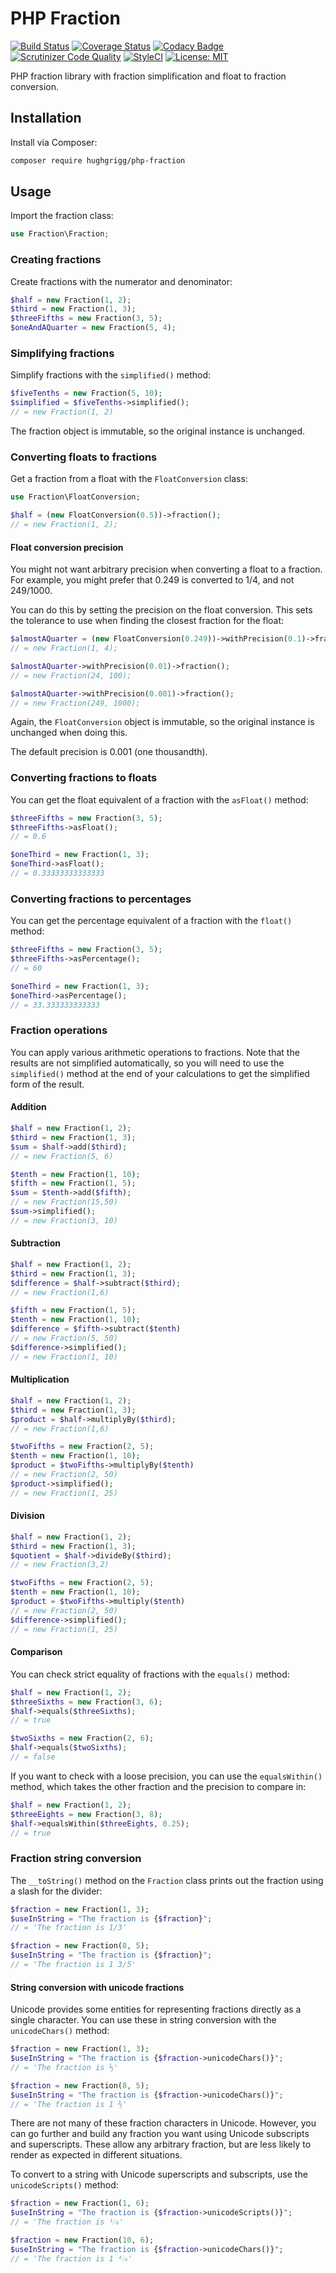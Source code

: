 # PHP Fraction

[![Build Status](https://travis-ci.org/hughgrigg/php-fraction.svg?branch=master)](https://travis-ci.org/hughgrigg/php-fraction)
[![Coverage Status](https://coveralls.io/repos/github/hughgrigg/php-fraction/badge.svg)](https://coveralls.io/github/hughgrigg/php-fraction)
[![Codacy Badge](https://api.codacy.com/project/badge/Grade/4fb0b395bf914b5a8abe589210b26bcb)](https://app.codacy.com/app/hugh_2/php-fraction?utm_source=github.com&utm_medium=referral&utm_content=hughgrigg/php-fraction&utm_campaign=badger)
[![Scrutinizer Code Quality](https://scrutinizer-ci.com/g/hughgrigg/php-fraction/badges/quality-score.png?b=master)](https://scrutinizer-ci.com/g/hughgrigg/php-fraction/?branch=master)
[![StyleCI](https://styleci.io/repos/154997973/shield?branch=master)](https://styleci.io/repos/154997973)
[![License: MIT](https://img.shields.io/badge/License-MIT-yellow.svg)](https://opensource.org/licenses/MIT)

PHP fraction library with fraction simplification and float to fraction
conversion.

## Installation

Install via Composer:

```bash
composer require hughgrigg/php-fraction
```

## Usage

Import the fraction class:

```php
use Fraction\Fraction;
```

### Creating fractions

Create fractions with the numerator and denominator:

```php
$half = new Fraction(1, 2);
$third = new Fraction(1, 3);
$threeFifths = new Fraction(3, 5);
$oneAndAQuarter = new Fraction(5, 4);
```

### Simplifying fractions

Simplify fractions with the `simplified()` method:

```php
$fiveTenths = new Fraction(5, 10);
$simplified = $fiveTenths->simplified();
// = new Fraction(1, 2)
```

The fraction object is immutable, so the original instance is unchanged.

### Converting floats to fractions

Get a fraction from a float with the `FloatConversion` class:

```php
use Fraction\FloatConversion;

$half = (new FloatConversion(0.5))->fraction();
// = new Fraction(1, 2);
```

#### Float conversion precision

You might not want arbitrary precision when converting a float to a fraction.
For example, you might prefer that 0.249 is converted to 1/4, and not 249/1000.

You can do this by setting the precision on the float conversion. This sets the
tolerance to use when finding the closest fraction for the float:

```php
$almostAQuarter = (new FloatConversion(0.249))->withPrecision(0.1)->fraction();
// = new Fraction(1, 4);

$almostAQuarter->withPrecision(0.01)->fraction();
// = new Fraction(24, 100);

$almostAQuarter->withPrecision(0.001)->fraction();
// = new Fraction(249, 1000);
```

Again, the `FloatConversion` object is immutable, so the original instance is
unchanged when doing this.

The default precision is 0.001 (one thousandth).

### Converting fractions to floats

You can get the float equivalent of a fraction with the `asFloat()` method:

```php
$threeFifths = new Fraction(3, 5);
$threeFifths->asFloat();
// = 0.6

$oneThird = new Fraction(1, 3);
$oneThird->asFloat();
// = 0.33333333333333
```

### Converting fractions to percentages

You can get the percentage equivalent of a fraction with the `float()` method:

```php
$threeFifths = new Fraction(3, 5);
$threeFifths->asPercentage();
// = 60

$oneThird = new Fraction(1, 3);
$oneThird->asPercentage();
// = 33.333333333333
```

### Fraction operations

You can apply various arithmetic operations to fractions. Note that the results
are not simplified automatically, so you will need to use the `simplified()`
method at the end of your calculations to get the simplified form of the result.

#### Addition

```php
$half = new Fraction(1, 2);
$third = new Fraction(1, 3);
$sum = $half->add($third);
// = new Fraction(5, 6)

$tenth = new Fraction(1, 10);
$fifth = new Fraction(1, 5);
$sum = $tenth->add($fifth);
// = new Fraction(15,50)
$sum->simplified();
// = new Fraction(3, 10)
```

#### Subtraction

```php
$half = new Fraction(1, 2);
$third = new Fraction(1, 3);
$difference = $half->subtract($third);
// = new Fraction(1,6)

$fifth = new Fraction(1, 5);
$tenth = new Fraction(1, 10);
$difference = $fifth->subtract($tenth)
// = new Fraction(5, 50)
$difference->simplified();
// = new Fraction(1, 10)
```

#### Multiplication

```php
$half = new Fraction(1, 2);
$third = new Fraction(1, 3);
$product = $half->multiplyBy($third);
// = new Fraction(1,6)

$twoFifths = new Fraction(2, 5);
$tenth = new Fraction(1, 10);
$product = $twoFifths->multiplyBy($tenth)
// = new Fraction(2, 50)
$product->simplified();
// = new Fraction(1, 25)
```

#### Division

```php
$half = new Fraction(1, 2);
$third = new Fraction(1, 3);
$quotient = $half->divideBy($third);
// = new Fraction(3,2)

$twoFifths = new Fraction(2, 5);
$tenth = new Fraction(1, 10);
$product = $twoFifths->multiply($tenth)
// = new Fraction(2, 50)
$difference->simplified();
// = new Fraction(1, 25)
```

#### Comparison

You can check strict equality of fractions with the `equals()` method:

```php
$half = new Fraction(1, 2);
$threeSixths = new Fraction(3, 6);
$half->equals($threeSixths);
// = true

$twoSixths = new Fraction(2, 6);
$half->equals($twoSixths);
// = false
```

If you want to check with a loose precision, you can use the `equalsWithin()`
method, which takes the other fraction and the precision to compare in:

```php
$half = new Fraction(1, 2);
$threeEights = new Fraction(3, 8);
$half->equalsWithin($threeEights, 0.25);
// = true
```

### Fraction string conversion

The `__toString()` method on the `Fraction` class prints out the fraction using
a slash for the divider:

```php
$fraction = new Fraction(1, 3);
$useInString = "The fraction is {$fraction}";
// = 'The fraction is 1/3'

$fraction = new Fraction(8, 5);
$useInString = "The fraction is {$fraction}";
// = 'The fraction is 1 3/5'
```

#### String conversion with unicode fractions

Unicode provides some entities for representing fractions directly as a single
character. You can use these in string conversion with the `unicodeChars()` method:

```php
$fraction = new Fraction(1, 3);
$useInString = "The fraction is {$fraction->unicodeChars()}";
// = 'The fraction is ⅓'

$fraction = new Fraction(8, 5);
$useInString = "The fraction is {$fraction->unicodeChars()}";
// = 'The fraction is 1 ⅗'
```

There are not many of these fraction characters in Unicode. However, you can
go further and build any fraction you want using Unicode subscripts and
superscripts. These allow any arbitrary fraction, but are less likely to render
as expected in different situations.

To convert to a string with Unicode superscripts and subscripts, use the
`unicodeScripts()` method:

```php
$fraction = new Fraction(1, 6);
$useInString = "The fraction is {$fraction->unicodeScripts()}";
// = 'The fraction is ¹⁄₆'

$fraction = new Fraction(10, 6);
$useInString = "The fraction is {$fraction->unicodeChars()}";
// = 'The fraction is 1 ⁴⁄₆'
```
